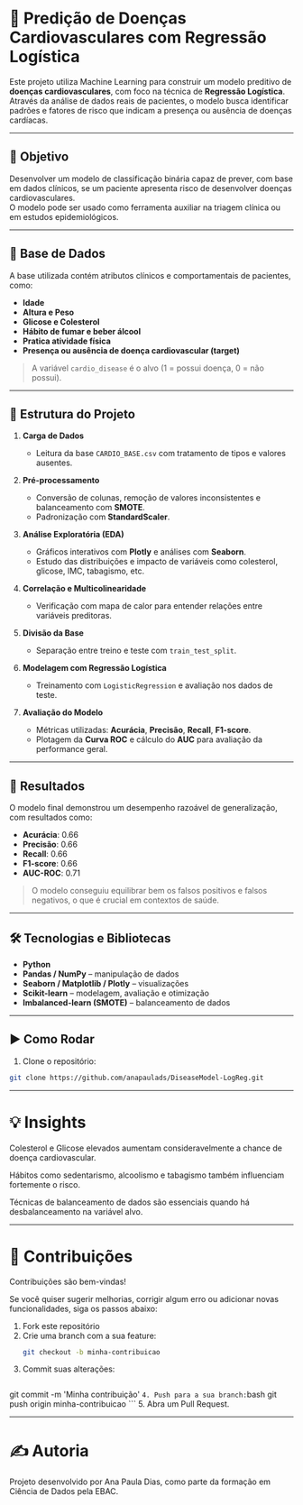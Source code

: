 # 🚀 Predição de Doenças Cardiovasculares com Regressão Logística

Este projeto utiliza Machine Learning para construir um modelo preditivo de **doenças cardiovasculares**, com foco na técnica de **Regressão Logística**.  
Através da análise de dados reais de pacientes, o modelo busca identificar padrões e fatores de risco que indicam a presença ou ausência de doenças cardíacas.

---

## 📌 Objetivo

Desenvolver um modelo de classificação binária capaz de prever, com base em dados clínicos, se um paciente apresenta risco de desenvolver doenças cardiovasculares.  
O modelo pode ser usado como ferramenta auxiliar na triagem clínica ou em estudos epidemiológicos.

---

## 📁 Base de Dados

A base utilizada contém atributos clínicos e comportamentais de pacientes, como:

- **Idade**
- **Altura e Peso**
- **Glicose e Colesterol**
- **Hábito de fumar e beber álcool**
- **Pratica atividade física**
- **Presença ou ausência de doença cardiovascular (target)**

> A variável `cardio_disease` é o alvo (1 = possui doença, 0 = não possui).

---

## 📂 Estrutura do Projeto

1. **Carga de Dados**  
   - Leitura da base `CARDIO_BASE.csv` com tratamento de tipos e valores ausentes.

2. **Pré-processamento**  
   - Conversão de colunas, remoção de valores inconsistentes e balanceamento com **SMOTE**.  
   - Padronização com **StandardScaler**.

3. **Análise Exploratória (EDA)**  
   - Gráficos interativos com **Plotly** e análises com **Seaborn**.  
   - Estudo das distribuições e impacto de variáveis como colesterol, glicose, IMC, tabagismo, etc.

4. **Correlação e Multicolinearidade**  
   - Verificação com mapa de calor para entender relações entre variáveis preditoras.

5. **Divisão da Base**  
   - Separação entre treino e teste com `train_test_split`.

6. **Modelagem com Regressão Logística**  
   - Treinamento com `LogisticRegression` e avaliação nos dados de teste.

7. **Avaliação do Modelo**  
   - Métricas utilizadas: **Acurácia**, **Precisão**, **Recall**, **F1-score**.  
   - Plotagem da **Curva ROC** e cálculo do **AUC** para avaliação da performance geral.

---

## 🧪 Resultados

O modelo final demonstrou um desempenho razoável de generalização, com resultados como:

- **Acurácia**: 0.66  
- **Precisão**: 0.66  
- **Recall**: 0.66  
- **F1-score**: 0.66  
- **AUC-ROC**: 0.71

> O modelo conseguiu equilibrar bem os falsos positivos e falsos negativos, o que é crucial em contextos de saúde.

---

## 🛠 Tecnologias e Bibliotecas

- **Python**  
- **Pandas / NumPy** – manipulação de dados  
- **Seaborn / Matplotlib / Plotly** – visualizações  
- **Scikit-learn** – modelagem, avaliação e otimização  
- **Imbalanced-learn (SMOTE)** – balanceamento de dados

---

## ▶️ Como Rodar

1. Clone o repositório:
```bash
git clone https://github.com/anapaulads/DiseaseModel-LogReg.git
```
---

# 💡 Insights
Colesterol e Glicose elevados aumentam consideravelmente a chance de doença cardiovascular.

Hábitos como sedentarismo, alcoolismo e tabagismo também influenciam fortemente o risco.

Técnicas de balanceamento de dados são essenciais quando há desbalanceamento na variável alvo.

---

# 🤝 Contribuições 

Contribuições são bem-vindas!

Se você quiser sugerir melhorias, corrigir algum erro ou adicionar novas funcionalidades, siga os passos abaixo:

1. Fork este repositório
2. Crie uma branch com a sua feature:
   ```bash
   git checkout -b minha-contribuicao
   ```
3. Commit suas alterações:
    ```bash
git commit -m 'Minha contribuição'
    ```
4. Push para a sua branch:
    ```bash
git push origin minha-contribuicao
    ```
5. Abra um Pull Request.

---

# ✍️ Autoria
Projeto desenvolvido por Ana Paula Dias, como parte da formação em Ciência de Dados pela EBAC.
